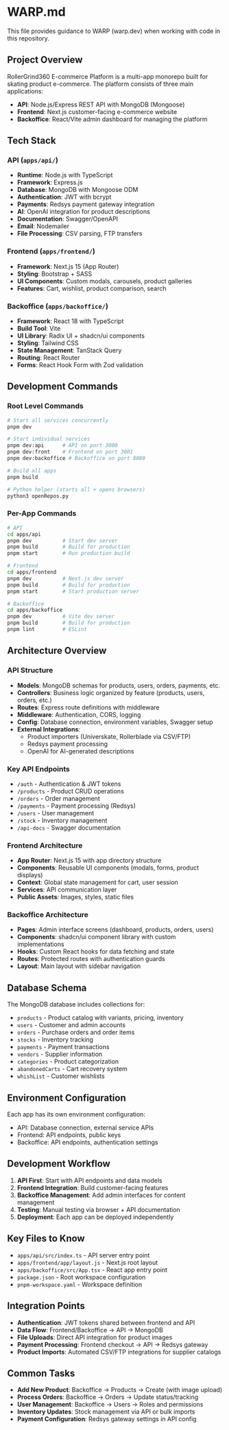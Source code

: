 # WARP.md

This file provides guidance to WARP (warp.dev) when working with code in this repository.

## Project Overview

RollerGrind360 E-commerce Platform is a multi-app monorepo built for skating product e-commerce. The platform consists of three main applications:

- **API**: Node.js/Express REST API with MongoDB (Mongoose)
- **Frontend**: Next.js customer-facing e-commerce website  
- **Backoffice**: React/Vite admin dashboard for managing the platform

## Tech Stack

### API (`apps/api/`)
- **Runtime**: Node.js with TypeScript
- **Framework**: Express.js
- **Database**: MongoDB with Mongoose ODM
- **Authentication**: JWT with bcrypt
- **Payments**: Redsys payment gateway integration
- **AI**: OpenAI integration for product descriptions
- **Documentation**: Swagger/OpenAPI
- **Email**: Nodemailer
- **File Processing**: CSV parsing, FTP transfers

### Frontend (`apps/frontend/`)
- **Framework**: Next.js 15 (App Router)
- **Styling**: Bootstrap + SASS
- **UI Components**: Custom modals, carousels, product galleries
- **Features**: Cart, wishlist, product comparison, search

### Backoffice (`apps/backoffice/`)
- **Framework**: React 18 with TypeScript
- **Build Tool**: Vite
- **UI Library**: Radix UI + shadcn/ui components
- **Styling**: Tailwind CSS
- **State Management**: TanStack Query
- **Routing**: React Router
- **Forms**: React Hook Form with Zod validation

## Development Commands

### Root Level Commands
```bash
# Start all services concurrently
pnpm dev

# Start individual services
pnpm dev:api      # API on port 3000
pnpm dev:front    # Frontend on port 3001
pnpm dev:backoffice # Backoffice on port 8080

# Build all apps
pnpm build

# Python helper (starts all + opens browsers)
python3 openRepos.py
```

### Per-App Commands
```bash
# API
cd apps/api
pnpm dev          # Start dev server
pnpm build        # Build for production
pnpm start        # Run production build

# Frontend  
cd apps/frontend
pnpm dev          # Next.js dev server
pnpm build        # Build for production
pnpm start        # Start production server

# Backoffice
cd apps/backoffice
pnpm dev          # Vite dev server
pnpm build        # Build for production
pnpm lint         # ESLint
```

## Architecture Overview

### API Structure
- **Models**: MongoDB schemas for products, users, orders, payments, etc.
- **Controllers**: Business logic organized by feature (products, users, orders, etc.)
- **Routes**: Express route definitions with middleware
- **Middleware**: Authentication, CORS, logging
- **Config**: Database connection, environment variables, Swagger setup
- **External Integrations**: 
  - Product importers (Universkate, Rollerblade via CSV/FTP)
  - Redsys payment processing
  - OpenAI for AI-generated descriptions

### Key API Endpoints
- `/auth` - Authentication & JWT tokens
- `/products` - Product CRUD operations
- `/orders` - Order management
- `/payments` - Payment processing (Redsys)
- `/users` - User management
- `/stock` - Inventory management
- `/api-docs` - Swagger documentation

### Frontend Architecture  
- **App Router**: Next.js 15 with app directory structure
- **Components**: Reusable UI components (modals, forms, product displays)
- **Context**: Global state management for cart, user session
- **Services**: API communication layer
- **Public Assets**: Images, styles, static files

### Backoffice Architecture
- **Pages**: Admin interface screens (dashboard, products, orders, users)
- **Components**: shadcn/ui component library with custom implementations
- **Hooks**: Custom React hooks for data fetching and state
- **Routes**: Protected routes with authentication guards
- **Layout**: Main layout with sidebar navigation

## Database Schema
The MongoDB database includes collections for:
- `products` - Product catalog with variants, pricing, inventory
- `users` - Customer and admin accounts
- `orders` - Purchase orders and order items
- `stocks` - Inventory tracking
- `payments` - Payment transactions
- `vendors` - Supplier information
- `categories` - Product categorization
- `abandonedCarts` - Cart recovery system
- `whishList` - Customer wishlists

## Environment Configuration
Each app has its own environment configuration:
- API: Database connection, external service APIs
- Frontend: API endpoints, public keys
- Backoffice: API endpoints, authentication settings

## Development Workflow
1. **API First**: Start with API endpoints and data models
2. **Frontend Integration**: Build customer-facing features
3. **Backoffice Management**: Add admin interfaces for content management
4. **Testing**: Manual testing via browser + API documentation
5. **Deployment**: Each app can be deployed independently

## Key Files to Know
- `apps/api/src/index.ts` - API server entry point
- `apps/frontend/app/layout.js` - Next.js root layout
- `apps/backoffice/src/App.tsx` - React app entry point
- `package.json` - Root workspace configuration
- `pnpm-workspace.yaml` - Workspace definition

## Integration Points
- **Authentication**: JWT tokens shared between frontend and API
- **Data Flow**: Frontend/Backoffice → API → MongoDB
- **File Uploads**: Direct API integration for product images
- **Payment Processing**: Frontend checkout → API → Redsys gateway
- **Product Imports**: Automated CSV/FTP integrations for supplier catalogs

## Common Tasks
- **Add New Product**: Backoffice → Products → Create (with image upload)
- **Process Orders**: Backoffice → Orders → Update status/tracking
- **User Management**: Backoffice → Users → Roles and permissions
- **Inventory Updates**: Stock management via API or bulk imports
- **Payment Configuration**: Redsys gateway settings in API config
